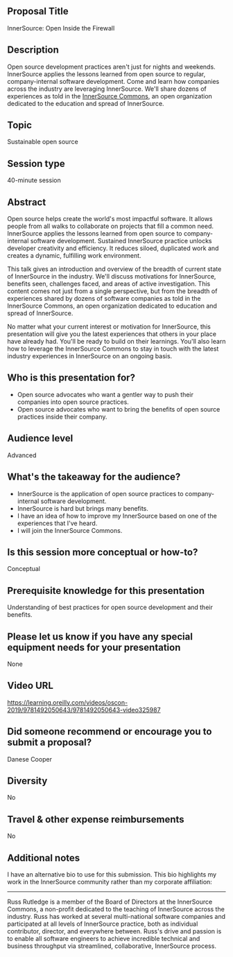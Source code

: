 ## Proposal Title
InnerSource: Open Inside the Firewall

## Description
Open source development practices aren't just for nights and weekends.
InnerSource applies the lessons learned from open source to regular, company-internal software development.
Come and learn how companies across the industry are leveraging InnerSource.
We'll share dozens of experiences as told in the [InnerSource Commons](https://innersourcecommons.org/), an open organization dedicated to the education and spread of InnerSource.

## Topic
Sustainable open source

## Session type
40-minute session

## Abstract
Open source helps create the world's most impactful software.
It allows people from all walks to collaborate on projects that fill a common need.
InnerSource applies the lessons learned from open source to company-internal software development.
Sustained InnerSource practice unlocks developer creativity and efficiency.
It reduces siloed, duplicated work and creates a dynamic, fulfilling work environment.

This talk gives an introduction and overview of the breadth of current state of InnerSource in the industry.
We'll discuss motivations for InnerSource, benefits seen, challenges faced, and areas of active investigation.
This content comes not just from a single perspective,
but from the breadth of experiences shared by dozens of software companies as told in the InnerSource Commons,
an open organization dedicated to education and spread of InnerSource.

No matter what your current interest or motivation for InnerSource, this presentation will give you the latest experiences that others in your place have already had.
You'll be ready to build on their learnings.
You'll also learn how to leverage the InnerSource Commons to stay in touch with the latest industry experiences in InnerSource on an ongoing basis.

## Who is this presentation for?
* Open source advocates who want a gentler way to push their companies into open source practices.
* Open source advocates who want to bring the benefits of open source practices inside their company.

## Audience level
Advanced

## What's the takeaway for the audience?
* InnerSource is the application of open source practices to company-internal software development.
* InnerSource is hard but brings many benefits.
* I have an idea of how to improve my InnerSource based on one of the experiences that I've heard.
* I will join the InnerSource Commons.

## Is this session more conceptual or how-to?
Conceptual

## Prerequisite knowledge for this presentation
Understanding of best practices for open source development and their benefits.

## Please let us know if you have any special equipment needs for your presentation
None

## Video URL
https://learning.oreilly.com/videos/oscon-2019/9781492050643/9781492050643-video325987

## Did someone recommend or encourage you to submit a proposal?
Danese Cooper

## Diversity
No

## Travel & other expense reimbursements
No

## Additional notes
I have an alternative bio to use for this submission.
This bio highlights my work in the InnerSource community rather than my corporate affiliation:

- - -

Russ Rutledge is a member of the Board of Directors at the InnerSource Commons,
a non-profit dedicated to the teaching of InnerSource across the industry.
Russ has worked at several multi-national software companies and participated at all levels of InnerSource practice,
both as individual contributor, director, and everywhere between.
Russ's drive and passion is to enable all software engineers to achieve incredible technical and business throughput via streamlined, collaborative, InnerSource process.
